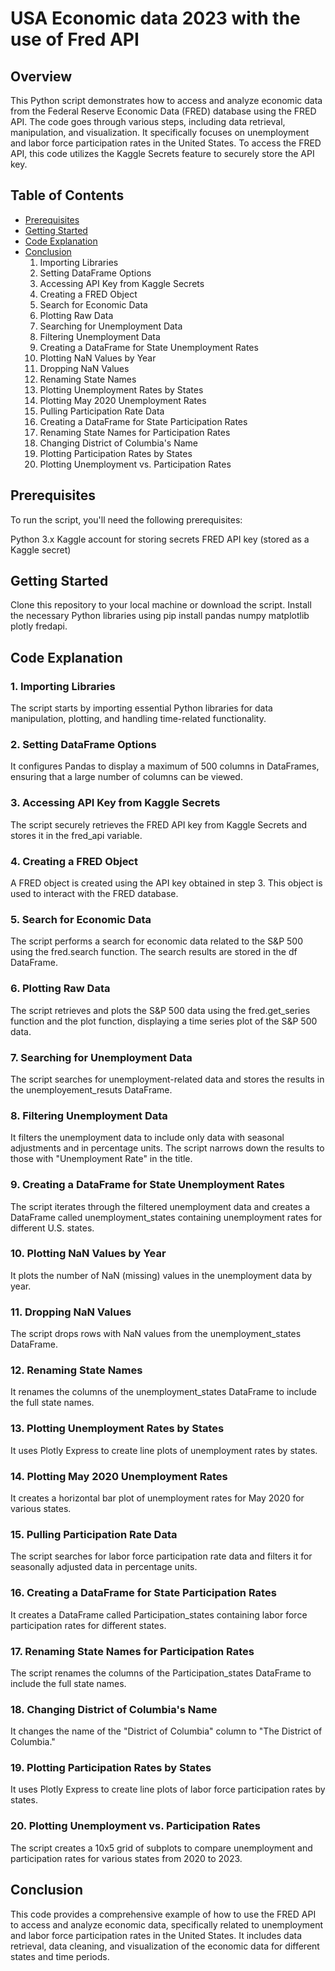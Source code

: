 # USA Economic data 2023 with the use of Fred API

## Overview

This Python script demonstrates how to access and analyze economic data from the Federal Reserve Economic Data (FRED) database using the FRED API. The code goes through various steps, including data retrieval, manipulation, and visualization. It specifically focuses on unemployment and labor force participation rates in the United States. To access the FRED API, this code utilizes the Kaggle Secrets feature to securely store the API key.

## Table of Contents

- [Prerequisites](#prerequisites)
- [Getting Started](#getting-started)
- [Code Explanation](#code-explanation)
- [Conclusion](#conclusion)
    1. Importing Libraries
    2. Setting DataFrame Options
    3. Accessing API Key from Kaggle Secrets
    4. Creating a FRED Object
    5. Search for Economic Data
    6. Plotting Raw Data
    7. Searching for Unemployment Data
    8. Filtering Unemployment Data
    9. Creating a DataFrame for State Unemployment Rates
    10. Plotting NaN Values by Year
    11. Dropping NaN Values
    12. Renaming State Names
    13. Plotting Unemployment Rates by States
    14. Plotting May 2020 Unemployment Rates
    15. Pulling Participation Rate Data
    16. Creating a DataFrame for State Participation Rates
    17. Renaming State Names for Participation Rates
    18. Changing District of Columbia's Name
    19. Plotting Participation Rates by States
    20. Plotting Unemployment vs. Participation Rates

## Prerequisites
To run the script, you'll need the following prerequisites:

Python 3.x
Kaggle account for storing secrets
FRED API key (stored as a Kaggle secret)

## Getting Started
Clone this repository to your local machine or download the script.
Install the necessary Python libraries using pip install pandas numpy matplotlib plotly fredapi.

## Code Explanation
### 1. Importing Libraries
The script starts by importing essential Python libraries for data manipulation, plotting, and handling time-related functionality.

### 2. Setting DataFrame Options
It configures Pandas to display a maximum of 500 columns in DataFrames, ensuring that a large number of columns can be viewed.

### 3. Accessing API Key from Kaggle Secrets
The script securely retrieves the FRED API key from Kaggle Secrets and stores it in the fred_api variable.

### 4. Creating a FRED Object
A FRED object is created using the API key obtained in step 3. This object is used to interact with the FRED database.

### 5. Search for Economic Data
The script performs a search for economic data related to the S&P 500 using the fred.search function. The search results are stored in the df DataFrame.

### 6. Plotting Raw Data
The script retrieves and plots the S&P 500 data using the fred.get_series function and the plot function, displaying a time series plot of the S&P 500 data.

### 7. Searching for Unemployment Data
The script searches for unemployment-related data and stores the results in the unemployement_resuts DataFrame.

### 8. Filtering Unemployment Data
It filters the unemployment data to include only data with seasonal adjustments and in percentage units. The script narrows down the results to those with "Unemployment Rate" in the title.

### 9. Creating a DataFrame for State Unemployment Rates
The script iterates through the filtered unemployment data and creates a DataFrame called unemployment_states containing unemployment rates for different U.S. states.

### 10. Plotting NaN Values by Year
It plots the number of NaN (missing) values in the unemployment data by year.

### 11. Dropping NaN Values
The script drops rows with NaN values from the unemployment_states DataFrame.

### 12. Renaming State Names
It renames the columns of the unemployment_states DataFrame to include the full state names.

### 13. Plotting Unemployment Rates by States
It uses Plotly Express to create line plots of unemployment rates by states.

### 14. Plotting May 2020 Unemployment Rates
It creates a horizontal bar plot of unemployment rates for May 2020 for various states.

### 15. Pulling Participation Rate Data
The script searches for labor force participation rate data and filters it for seasonally adjusted data in percentage units.

### 16. Creating a DataFrame for State Participation Rates
It creates a DataFrame called Participation_states containing labor force participation rates for different states.

### 17. Renaming State Names for Participation Rates
The script renames the columns of the Participation_states DataFrame to include the full state names.

### 18. Changing District of Columbia's Name
It changes the name of the "District of Columbia" column to "The District of Columbia."

### 19. Plotting Participation Rates by States
It uses Plotly Express to create line plots of labor force participation rates by states.

### 20. Plotting Unemployment vs. Participation Rates
The script creates a 10x5 grid of subplots to compare unemployment and participation rates for various states from 2020 to 2023.

## Conclusion
This code provides a comprehensive example of how to use the FRED API to access and analyze economic data, specifically related to unemployment and labor force participation rates in the United States. It includes data retrieval, data cleaning, and visualization of the economic data for different states and time periods.
